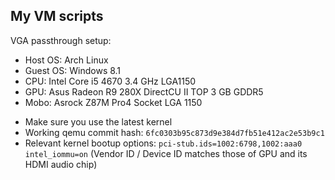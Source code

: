 My VM scripts
-------------

VGA passthrough setup:
- Host OS: Arch Linux
- Guest OS: Windows 8.1
- CPU: Intel Core i5 4670 3.4 GHz LGA1150
- GPU: Asus Radeon R9 280X DirectCU II TOP 3 GB GDDR5
- Mobo: Asrock Z87M Pro4 Socket LGA 1150

* Make sure you use the latest kernel
* Working qemu commit hash: `6fc0303b95c873d9e384d7fb51e412ac2e53b9c1`
* Relevant kernel bootup options: `pci-stub.ids=1002:6798,1002:aaa0` `intel_iommu=on`
(Vendor ID / Device ID matches those of GPU and its HDMI audio chip)
